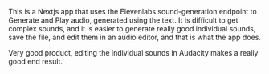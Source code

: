 This is a Nextjs app that uses the Elevenlabs sound-generation endpoint to Generate and Play audio, generated using the text. It is difficult to get complex sounds, and it is easier to generate really good individual sounds, save the file, and edit them in an audio editor, and that is what the app does.


Very good product, editing the individual sounds in Audacity makes a really good end result.
